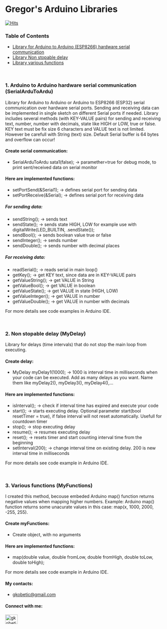# Gregor's Arduino Libraries

[![Hits](https://hits.sh/github.com/gkobetic/GregorsArduLibs.svg?label=Repository%20views)](https://hits.sh/github.com/gkobetic/GregorsArduLibs/)

### Table of Contents
   * [Library for Arduino to Arduino (ESP8266) hardware serial communication](#1-arduino-to-arduino-hardware-serial-communication-serialardutoardu)
   * [Library Non stopable delay](#2-non-stopable-delay-mydelay)
   * [Library various functions](#3-various-functions-myFunctions)

<br />

### 1. Arduino to Arduino hardware serial communication (SerialArduToArdu)
Library for Arduino to Arduino or Arduino to ESP8266 (ESP32) serial communication over hardware serial ports.
Sending and receiving data can be implemented in single sketch on different Serial ports if needed.
Library includes several methods (with KEY-VALUE pairs) for sending and receiving text, number, number with decimals, state like HIGH or LOW, true or false.
KEY text must be fix size 6 characters and VALUE text is not limited. However be carefull with String (text) size. Default Serial buffer is 64 bytes and overflow can occur!

#### Create serial communication:
- SerialArduToArdu sata1(false); -> paramether=true for debug mode, to print sent/received data on serial monitor

#### Here are implemented functions:
- setPortSend(&Serial1); -> defines serial port for sending data
- setPortReceive(&Serial); -> defines serial port for receiving data
##### For sending data:
- sendString(); -> sends text
- sendState(); -> sends state HIGH, LOW for example use with digitalWrite(LED_BUILTIN, .sendState()); 
- sendBool(); -> sends boolean value true or false
- sendInteger(); -> sends number
- sendDouble(); -> sends number with decimal places
##### For receiving data:
- readSerial(); -> reads serial in main loop()
- getKey(); -> get KEY text, since data are in KEY-VALUE pairs
- getValueString(); -> get VALUE in String
- getValueBool(); -> get VALUE in boolean
- getValueState(); -> get VALUE in state (HIGH, LOW)
- getValueInteger(); -> get VALUE in number
- getValueDouble(); -> get VALUE in number with decimals
 
 For more details see code examples in Arduino IDE.

<br />

### 2. Non stopable delay (MyDelay)
Library for delays (time intervals) that do not stop the main loop from executing.

#### Create delay:
- MyDelay myDelay1(1000); -> 1000 is interval time in milliseconds when your code can be executed.
Add as many delays as you want. Name them like myDelay2(), myDelay3(), myDelay4(),...

#### Here are implemented functions:
- isInterval(); -> check if interval time has expired and execute your code
- start(); -> starts executing delay. Optional parameter start(bool resetTimer = true), if false interval will not reset automatically. Usefull for countdown timer
- stop(); -> stop executing delay
- resume(); -> resumes executing delay
- reset(); -> resets timer and start counting interval time from the beginning
- setInterval(200); -> change interval time on existing delay. 200 is new interval time in milliseconds 

For more details see code example in Arduino IDE.

<br />

### 3. Various functions (MyFunctions)
I created this method, becouse embeded Arduino map() function returns negative values when mapping higher numbers. 
Example: Arduino map() function returns some unacurate values in this case: map(x, 1000, 2000, -255, 255).

#### Create myFunctions:
- Create object, with no arguments

#### Here are implemented functions:
- map(double value, double fromLow, double fromHigh, double toLow, double toHigh);

For more details see code example in Arduino IDE.

#### My contacts:
- gkobetic@gmail.com

#### Connect with me:
<p align="left">
<a href="https://linkedin.com/in/gregor-kobetič" target="blank"><img align="center" src="https://raw.githubusercontent.com/rahuldkjain/github-profile-readme-generator/master/src/images/icons/Social/linked-in-alt.svg" alt="gkobetic" height="30" width="40" /></a>
</p>

<!-- #### 💰 You can help me by Donating
[![PayPal](https://img.shields.io/badge/PayPal-00457C?style=for-the-badge&logo=paypal&logoColor=white)](https://paypal.me/gkobetic) 
popravi link !!!! -->